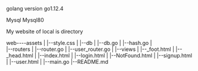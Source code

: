 golang  version 
    go1.12.4

Mysql
    Mysql80

My website of local is directory

web----assets
    |   |--style.css
    |
    |--db
    |   |--db.go
    |   |--hash.go
    |   
    |--routers
    |     |--router.go
    |     |--user_router.go
    |
    |--views
    |     |--_foot.html
    |     |--_head.html
    |     |--index.html
    |     |--login.html
    |     |--NotFound.html
    |     |--signup.html
    |     |--user.html
    |
    |--main.go
    |--README.md